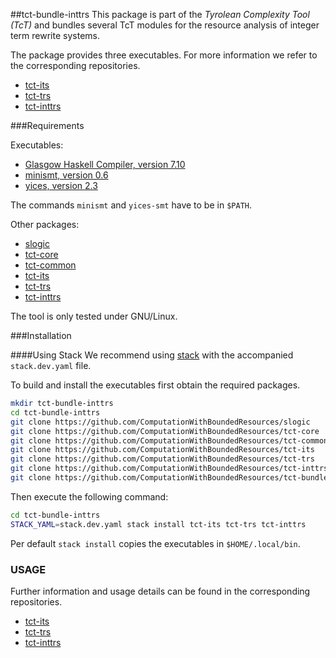 ##tct-bundle-inttrs
This package is part of the _Tyrolean Complexity Tool (TcT)_ and bundles
several TcT modules for the resource analysis of integer term rewrite systems.

The package provides three executables. For more information we refer to the
corresponding repositories.
  * [tct-its](https://github.com/ComputationWithBoundedResources/tct-its#readme)
  * [tct-trs](https://github.com/ComputationWithBoundedResources/tct-trs#readme)
  * [tct-inttrs](https://github.com/ComputationWithBoundedResources/tct-iinttrs#readme)


###Requirements

Executables:
  * [Glasgow Haskell Compiler, version 7.10](http://www.haskell.org/ghc/)
  * [minismt, version 0.6](http://cl-informatik.uibk.ac.at/software/minismt/)
  * [yices, version 2.3](http://yices.csl.sri.com/)

The commands `minismt` and `yices-smt` have to be in `$PATH`.

Other packages:
  * [slogic](https://github.com/ComputationWithBoundedResources/slogic/)
  * [tct-core](https://github.com/ComputationWithBoundedResources/tct-core/)
  * [tct-common](https://github.com/ComputationWithBoundedResources/tct-common/)
  * [tct-its](https://github.com/ComputationWithBoundedResources/tct-its/)
  * [tct-trs](https://github.com/ComputationWithBoundedResources/tct-trs/)
  * [tct-inttrs](https://github.com/ComputationWithBoundedResources/tct-inttrs/)

The tool is only tested under GNU/Linux.


###Installation

####Using Stack
We recommend using [stack](https://github.com/commercialhaskell/stack) with the
accompanied `stack.dev.yaml` file.

To build and install the executables first obtain the required packages.
```bash
mkdir tct-bundle-inttrs
cd tct-bundle-inttrs
git clone https://github.com/ComputationWithBoundedResources/slogic
git clone https://github.com/ComputationWithBoundedResources/tct-core
git clone https://github.com/ComputationWithBoundedResources/tct-common
git clone https://github.com/ComputationWithBoundedResources/tct-its
git clone https://github.com/ComputationWithBoundedResources/tct-trs
git clone https://github.com/ComputationWithBoundedResources/tct-inttrs
git clone https://github.com/ComputationWithBoundedResources/tct-bundle-inttrs
```

Then execute the following command:
```bash
cd tct-bundle-inttrs
STACK_YAML=stack.dev.yaml stack install tct-its tct-trs tct-inttrs
```

Per default `stack install` copies the executables in `$HOME/.local/bin`.


### USAGE

Further information and usage details can be found in the corresponding repositories.
  * [tct-its](https://github.com/ComputationWithBoundedResources/tct-its#readme)
  * [tct-trs](https://github.com/ComputationWithBoundedResources/tct-trs#readme)
  * [tct-inttrs](https://github.com/ComputationWithBoundedResources/tct-iinttrs#readme)

